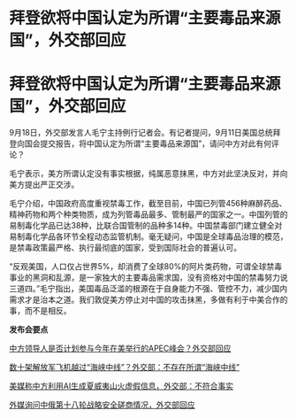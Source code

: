 # 拜登欲将中国认定为所谓“主要毒品来源国”，外交部回应

# 拜登欲将中国认定为所谓“主要毒品来源国”，外交部回应

9月18日，外交部发言人毛宁主持例行记者会。有记者提问，9月11日美国总统拜登向国会提交报告，将中国认定为所谓“主要毒品来源国”，请问中方对此有何评论？

毛宁表示，美方所谓认定没有事实根据，纯属恶意抹黑，中方对此坚决反对，并向美方提出严正交涉。

毛宁介绍，中国政府高度重视禁毒工作，截至目前，中国已列管456种麻醉药品、精神药物和两个种类物质，成为列管毒品最多、管制最严的国家之一。中国列管的易制毒化学品已达38种，比联合国管制的品种多14种。中国禁毒部门建立健全对易制毒化学品各环节全程动态监管机制。毫无疑问，中国是全球毒品治理的模范，是禁毒政策最严格、执行最彻底的国家，受到国际社会的普遍认可。

“反观美国，人口仅占世界5%，却消费了全球80%的阿片类药物，可谓全球禁毒事业的黑洞和乱源，是一家独大的主要毒品需求国，没有资格对中国的禁毒努力说三道四。”毛宁指出，美国毒品泛滥的根源在于自身能力不强、管控不力，减少国内需求才是治本之道。我们敦促美方停止对中国的攻击抹黑，多做有利于中美合作的事，而不是相反。

**发布会要点**

[中方领导人是否计划参与今年在美举行的APEC峰会？外交部回应 ](https://new.qq.com/rain/a/20230918A05PL800)

[数十架解放军飞机越过“海峡中线”？外交部：不存在所谓“海峡中线”
](https://new.qq.com/rain/a/20230918A05R9A00)

[美媒称中方利用AI生成夏威夷山火虚假信息，外交部：不符合事实 ](https://new.qq.com/rain/a/20230918A05S1F00)

[外媒询问中俄第十八轮战略安全磋商情况，外交部回应 ](https://new.qq.com/rain/a/20230918A05OK400)

